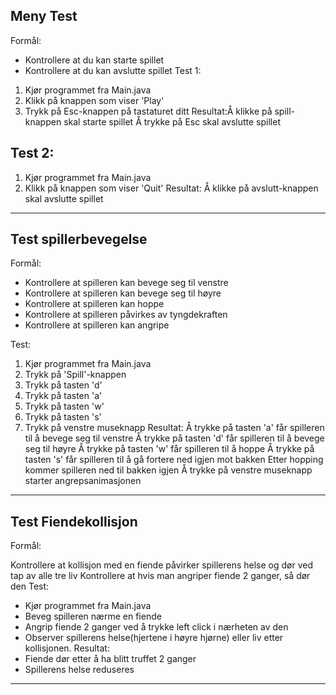 ## Meny Test
Formål:

- Kontrollere at du kan starte spillet
- Kontrollere at du kan avslutte spillet
Test 1:

1. Kjør programmet fra Main.java
2. Klikk på knappen som viser 'Play'
3. Trykk på Esc-knappen på tastaturet ditt
Resultat:Å klikke på spill-knappen skal starte spillet
Å trykke på Esc skal avslutte spillet

## Test 2:

1. Kjør programmet fra Main.java
2. Klikk på knappen som viser 'Quit'
Resultat:
Å klikke på avslutt-knappen skal avslutte spillet
---

## Test spillerbevegelse
Formål:

- Kontrollere at spilleren kan bevege seg til venstre
- Kontrollere at spilleren kan bevege seg til høyre
- Kontrollere at spilleren kan hoppe
- Kontrollere at spilleren påvirkes av tyngdekraften
- Kontrollere at spilleren kan angripe

Test:

1. Kjør programmet fra Main.java
2. Trykk på 'Spill'-knappen
3. Trykk på tasten 'd'
4. Trykk på tasten 'a'
5. Trykk på tasten 'w'
6. Trykk på tasten 's'
7. Trykk på venstre museknapp
Resultat:
Å trykke på tasten 'a' får spilleren til å bevege seg til venstre
Å trykke på tasten 'd' får spilleren til å bevege seg til høyre
Å trykke på tasten 'w' får spilleren til å hoppe
Å trykke på tasten 's' får spilleren til å gå fortere ned igjen mot bakken
Etter hopping kommer spilleren ned til bakken igjen
Å trykke på venstre museknapp starter angrepsanimasjonen
---


## Test Fiendekollisjon
Formål:

   Kontrollere at kollisjon med en fiende påvirker spillerens helse og dør ved tap av alle tre liv
   Kontrollere at hvis man angriper fiende 2 ganger, så dør den
Test:
- Kjør programmet fra Main.java
- Beveg spilleren nærme en fiende
- Angrip fiende 2 ganger ved å trykke left click i nærheten av den
- Observer spillerens helse(hjertene i høyre hjørne) eller liv etter kollisjonen.
 Resultat:
- Fiende dør etter å ha blitt truffet 2 ganger
- Spillerens helse reduseres
---